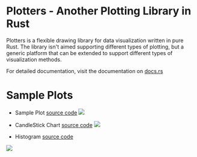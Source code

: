 # Plotters - Another Plotting Library in Rust

Plotters is a flexible drawing library for data visualization written in pure Rust. 
The library isn't aimed supporting different types of plotting, but a generic platform that can be extended to support
different types of visualization methods.

For detailed documentation, visit the documentation on [docs.rs](https://docs.rs/plotters/)

# Sample Plots

- Sample Plot [source code](https://github.com/38/plotters/blob/master/examples/chart.rs)
![](https://raw.githubusercontent.com/38/plotters/master/examples/outputs/sample.png)

- CandleStick Chart [source code](https://github.com/38/plotters/blob/master/examples/stock.rs)
![](https://raw.githubusercontent.com/38/plotters/master/examples/outputs/stock.png)

- Histogram [source code](https://github.com/38/plotters/blob/master/examples/histogram.rs)

![](https://raw.githubusercontent.com/38/plotters/master/examples/outputs/histogram.png)
